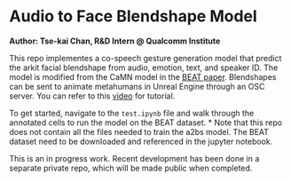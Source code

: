 # Audio to Face Blendshape Model

**Author: Tse-kai Chan, R&D Intern @ Qualcomm Institute**

This repo implementes a co-speech gesture generation model that predict the arkit facial blendshape from audio, emotion, text, and speaker ID. The model is modified from the CaMN model in the [BEAT paper](https://arxiv.org/abs/2203.05297). Blendshapes can be sent to animate metahumans in Unreal Engine through an OSC server. You can refer to this [video](https://www.youtube.com/watch?v=y1wVykdmJNM) for tutorial.

To get started, navigate to the `test.ipynb` file and walk through the annotated cells to run the model on the BEAT dataset. * Note that this repo does not contain all the files needed to train the a2bs model. The BEAT dataset need to be downloaded and referenced in the jupyter notebook. 

This is an in progress work. Recent development has been done in a separate private repo, which will be made public when completed.
